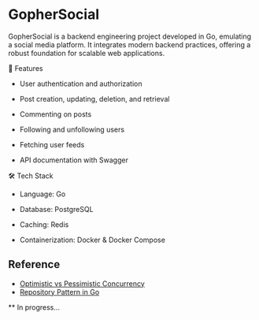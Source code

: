 # GopherSocial
GopherSocial is a backend engineering project developed in Go, emulating a social media platform. It integrates modern backend practices, offering a robust foundation for scalable web applications.​

🚀 Features

- User authentication and authorization

- Post creation, updating, deletion, and retrieval

- Commenting on posts

- Following and unfollowing users

- Fetching user feeds

- API documentation with Swagger


🛠️ Tech Stack
- Language: Go

- Database: PostgreSQL

- Caching: Redis

- Containerization: Docker & Docker Compose

## Reference 
- [Optimistic vs Pessimistic Concurrency](https://web.archive.org/web/20241126204656/https://cult.honeypot.io/reads/optimistic-vs-pessimistic-concurrency/)
- [Repository Pattern in Go](https://threedots.tech/post/repository-pattern-in-go/)



** In progress...
